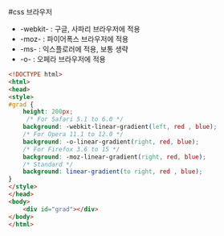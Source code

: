 #css 브라우저
- -webkit- : 구글, 사파리 브라우저에 적용
- -moz- : 파이어폭스 브라우저에 적용
- -ms- : 익스플로러에 적용, 보통 생략
- -o- : 오페라 브라우저에 적용
````html
<!DOCTYPE html>
<html>
<head>
<style>
#grad {
    height: 200px;
     /* For Safari 5.1 to 6.0 */
    background: -webkit-linear-gradient(left, red , blue);
    /* For Opera 11.1 to 12.0 */
    background: -o-linear-gradient(right, red, blue); 
    /* For Firefox 3.6 to 15 */
    background: -moz-linear-gradient(right, red, blue);
    /* Standard */ 
    background: linear-gradient(to right, red , blue); 
}
</style>
</head>
<body>
	<div id="grad"></div>
</body>
</html>
````